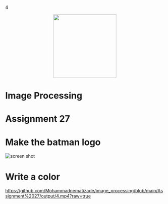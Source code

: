 

4<p align="center"><a href="https://www.opencv.org" target="_blank"><img src="https://upload.wikimedia.org/wikipedia/commons/thumb/3/32/OpenCV_Logo_with_text_svg_version.svg/270px-OpenCV_Logo_with_text_svg_version.svg.png" width="200"></a></p><p></p>

# Image Processing

# Assignment 27
# **Make the batman logo**
![screen shot](https://raw.githubusercontent.com/Mohammadnematizade/image_processing/main/Assignment%2027/output/snowy_wolf.jpg)
# **Write a color**
https://github.com/Mohammadnematizade/image_processing/blob/main/Assignment%2027/output/4.mp4?raw=true
